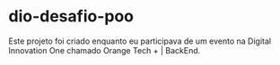 # dio-desafio-poo
Este projeto foi criado enquanto eu participava de um evento na Digital Innovation One chamado Orange Tech + | BackEnd.
